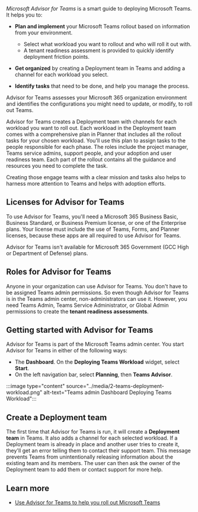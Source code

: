 *Microsoft Advisor for Teams* is a smart guide to deploying Microsoft Teams. It helps you to:

- **Plan and implement** your Microsoft Teams rollout based on information from your environment.
  - Select what workload you want to rollout and who will roll it out with.
  - A tenant readiness assessment is provided to quickly identify deployment friction points.

- **Get organized** by creating a Deployment team in Teams and adding a channel for each workload you select.

- **Identify tasks** that need to be done, and help you manage the process.

Advisor for Teams assesses your Microsoft 365 organization environment and identifies the configurations you might need to update, or modify, to roll out Teams.

Advisor for Teams creates a Deployment team with channels for each workload you want to roll out. Each workload in the Deployment team comes with a comprehensive plan in Planner that includes all the rollout tasks for your chosen workload. You'll use this plan to assign tasks to the people responsible for each phase. The roles include the project manager, Teams service admins, support people, and your adoption and user readiness team. Each part of the rollout contains all the guidance and resources you need to complete the task.

Creating those engage teams with a clear mission and tasks also helps to harness more attention to Teams and helps with adoption efforts.

## Licenses for Advisor for Teams
To use Advisor for Teams, you'll need a Microsoft 365 Business Basic, Business Standard, or Business Premium license, or one of the Enterprise plans. Your license must include the use of Teams, Forms, and Planner licenses, because these apps are all required to use Advisor for Teams.

Advisor for Teams isn't available for Microsoft 365 Government (GCC High or Department of Defense) plans.

## Roles for Advisor for Teams
Anyone in your organization can use Advisor for Teams. You don't have to be assigned Teams admin permissions. So even though Advisor for Teams is in the Teams admin center, non-administrators can use it.
However, you need Teams Admin, Teams Service Administrator, or Global Admin permissions to create the **tenant readiness assessments**.

## Getting started with Advisor for Teams
Advisor for Teams is part of the Microsoft Teams admin center. You start Advisor for Teams in either of the following ways:
- The **Dashboard**. On the **Deploying Teams Workload** widget, select **Start**.
- On the left navigation bar, select **Planning**, then **Teams Advisor**.

:::image type="content" source="../media/2-teams-deployment-workload.png" alt-text="Teams admin Dashboard Deploying Teams Workload":::

## Create a Deployment team
The first time that Advisor for Teams is run, it will create a **Deployment team** in Teams. It also adds a channel for each selected workload. If a Deployment team is already in place and another user tries to create it, they'll get an error telling them to contact their support team. This message prevents Teams from unintentionally releasing information about the existing team and its members. The user can then ask the owner of the Deployment team to add them or contact support for more help.

## Learn more

- [Use Advisor for Teams to help you roll out Microsoft Teams]( https://docs.microsoft.com/microsoftteams/use-advisor-teams-roll-out)
